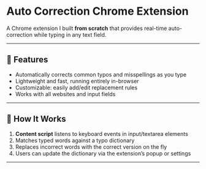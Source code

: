 # Auto Correction Chrome Extension

A Chrome extension I built **from scratch** that provides real-time auto-correction while typing in any text field.

---

## 🚀 Features

- Automatically corrects common typos and misspellings as you type  
- Lightweight and fast, running entirely in-browser  
- Customizable: easily add/edit replacement rules  
- Works with all websites and input fields

---

## 🧩 How It Works

1. **Content script** listens to keyboard events in input/textarea elements  
2. Matches typed words against a typo dictionary  
3. Replaces incorrect words with the correct version on the fly  
4. Users can update the dictionary via the extension’s popup or settings

---


